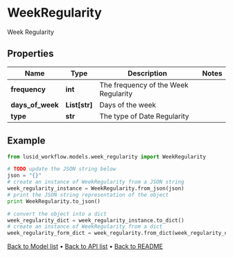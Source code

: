 # WeekRegularity

Week Regularity

## Properties
Name | Type | Description | Notes
------------ | ------------- | ------------- | -------------
**frequency** | **int** | The frequency of the Week Regularity | 
**days_of_week** | **List[str]** | Days of the week | 
**type** | **str** | The type of Date Regularity | 

## Example

```python
from lusid_workflow.models.week_regularity import WeekRegularity

# TODO update the JSON string below
json = "{}"
# create an instance of WeekRegularity from a JSON string
week_regularity_instance = WeekRegularity.from_json(json)
# print the JSON string representation of the object
print WeekRegularity.to_json()

# convert the object into a dict
week_regularity_dict = week_regularity_instance.to_dict()
# create an instance of WeekRegularity from a dict
week_regularity_form_dict = week_regularity.from_dict(week_regularity_dict)
```
[Back to Model list](../README.md#documentation-for-models) &#8226; [Back to API list](../README.md#documentation-for-api-endpoints) &#8226; [Back to README](../README.md)


